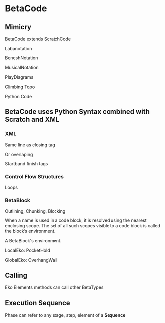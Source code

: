 # BetaCode

<!-- Remember that BetaCode is what the Athletes and Betatekts see, not how Beta is represented in BetaPython. In BetaPython, the notation is represented as JSON. BetaCode is Pseudocode. -->

## Mimicry

BetaCode extends ScratchCode

Labanotation

BeneshNotation

MusicalNotation

PlayDiagrams

Climbing Topo

Python Code

## BetaCode uses Python Syntax combined with Scratch and XML

### XML

Same line as closing tag

Or overlaping

Startband finish tags

### Control Flow Structures

Loops

### BetaBlock

Outlining, Chunking, Blocking

When a name is used in a code block, it is resolved using the nearest enclosing scope. The set of all such scopes visible to a code block is called the block’s environment.

A BetaBlock's environment.

LocalEko: PocketHold

GlobalEko: OverhangWall

## Calling

Eko Elements methods can call other BetaTypes

## Execution Sequence

Phase can refer to any stage, step, element of a **Sequence**
